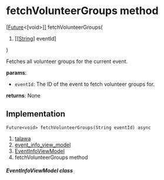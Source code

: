 
<div>

# fetchVolunteerGroups method

</div>


[[Future](https://api.flutter.dev/flutter/dart-core/Future-class.html)\<[void\>]]
fetchVolunteerGroups(

1.  [[[String](https://api.flutter.dev/flutter/dart-core/String-class.md)]
    eventId]

)



Fetches all volunteer groups for the current event.

**params**:

-   `eventId`: The ID of the event to fetch volunteer groups for.

**returns**: None



## Implementation

``` language-dart
Future<void> fetchVolunteerGroups(String eventId) async 
```







1.  [talawa](../../index.md)
2.  [event_info_view_model](../../view_model_after_auth_view_models_event_view_models_event_info_view_model/)
3.  [EventInfoViewModel](../../view_model_after_auth_view_models_event_view_models_event_info_view_model/EventInfoViewModel-class.md)
4.  fetchVolunteerGroups method

##### EventInfoViewModel class







